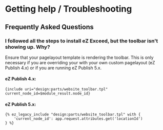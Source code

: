 Getting help / Troubleshooting
==============================

## <a name="getting-help-faq" href="#getting-help-faq"></a> Frequently Asked Questions

### I followed all the steps to install eZ Exceed, but the toolbar isn't showing up. Why?
Ensure that your pagelayout template is rendering the toolbar. This is only necessary if you are overriding your with your own custom pagelayout (eZ Publish 4.x) or if you are running eZ Publish 5.x.

#### eZ Publish 4.x:
```smarty
{include uri="design:parts/website_toolbar.tpl" current_node_id=$module_result.node_id}
```

#### eZ Publish 5.x:

```twig
{% ez_legacy_include "design:parts/website_toolbar.tpl" with {
    'current_node_id': app.request.attributes.get('locationId')
} %}
```
